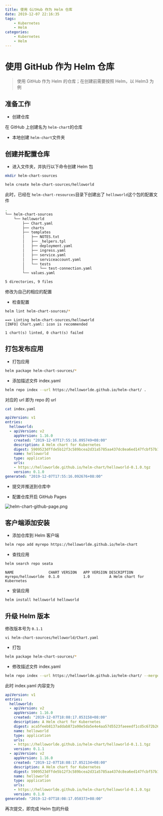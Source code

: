 ```yaml
---
title: 使用 GitHub 作为 Helm 仓库
date: 2019-12-07 22:16:35
tags:
    - Kubernetes
    - Helm
categories: 
    - Kubernetes
    - Helm
---
```


# 使用 GitHub 作为 Helm 仓库

> 使用 GitHub 作为 Helm 的仓库；在创建前需要按照 Helm，以 Helm3 为例


## 准备工作

- 创建仓库 

在 GitHub 上创建名为 `helm-chart`的仓库

- 本地创建 `helm-chart`文件夹

## 创建并配置仓库

- 进入文件夹，并执行以下命令创建 Helm 包

```bash
mkdir helm-chart-sources

helm create helm-chart-sources/helloworld
```

此时，已经在 `helm-chart-resources`目录下创建出了 `helloworld`这个包的配置文件

```bash
.
└── helm-chart-sources
    └── helloworld
        ├── Chart.yaml
        ├── charts
        ├── templates
        │   ├── NOTES.txt
        │   ├── _helpers.tpl
        │   ├── deployment.yaml
        │   ├── ingress.yaml
        │   ├── service.yaml
        │   ├── serviceaccount.yaml
        │   └── tests
        │       └── test-connection.yaml
        └── values.yaml

5 directories, 9 files
```

修改为自己的相应的配置

- 检查配置

```bash
helm lint helm-chart-sources/*
```

```
==> Linting helm-chart-sources/helloworld
[INFO] Chart.yaml: icon is recommended

1 chart(s) linted, 0 chart(s) failed
```

## 打包发布应用

- 打包应用
 
```bash
helm package helm-chart-sources/*
```

- 添加描述文件 index.yaml

```bash
helm repo index --url https://helloworlde.github.io/helm-chart/ .
```

对应的 url 即为 repo 的 url

```bash
cat index.yaml
```

```yaml
apiVersion: v1
entries:
  helloworld:
  - apiVersion: v2
    appVersion: 1.16.0
    created: "2019-12-07T17:55:16.095749+08:00"
    description: A Helm chart for Kubernetes
    digest: 5909523dffde5b12f3c589bcea2d31a5785aa437dc8ea6ed147fcbf57b13a671
    name: helloworld
    type: application
    urls:
    - https://helloworlde.github.io/helm-chart/helloworld-0.1.0.tgz
    version: 0.1.0
generated: "2019-12-07T17:55:16.092676+08:00"
```

- 提交并推送到仓库中

- 配置仓库开启 GitHub Pages

![helm-chart-github-page.png](https://img.hellowood.dev/picture/helm-chart-github-page.png)

## 客户端添加安装

- 添加仓库到 Helm 客户端

```bash
helm repo add myrepo https://helloworlde.github.io/helm-chart
```

- 查找应用

```bash
helm search repo seata
```

```
NAME              	CHART VERSION	APP VERSION	DESCRIPTION
myrepo/helloworlde	0.1.0        	1.0        	A Helm chart for Kubernetes
```

- 安装应用 

```
helm install helloworld helloworld
```

## 升级 Helm 版本 

修改版本号为 `0.1.1`

```
vi helm-chart-sources/helloworld/Chart.yaml
```

- 打包

```bash
helm package helm-chart-sources/*
```

- 修改描述文件 index.yaml

```bash
helm repo index --url https://helloworlde.github.io/helm-chart/ --merge index.yaml .
```

此时 index.yaml 内容变为 

```yaml
apiVersion: v1
entries:
  helloworld:
  - apiVersion: v2
    appVersion: 1.16.0
    created: "2019-12-07T18:08:17.053158+08:00"
    description: A Helm chart for Kubernetes
    digest: aca5feeb8137addab872a98e5da5e4e4aa57d5523faeeedf1cd5c672b26c1274
    name: helloworld
    type: application
    urls:
    - https://helloworlde.github.io/helm-chart/helloworld-0.1.1.tgz
    version: 0.1.1
  - apiVersion: v2
    appVersion: 1.16.0
    created: "2019-12-07T18:08:17.052134+08:00"
    description: A Helm chart for Kubernetes
    digest: 5909523dffde5b12f3c589bcea2d31a5785aa437dc8ea6ed147fcbf57b13a671
    name: helloworld
    type: application
    urls:
    - https://helloworlde.github.io/helm-chart/helloworld-0.1.0.tgz
    version: 0.1.0
generated: "2019-12-07T18:08:17.050373+08:00"
```

再次提交，即完成 Helm 包的升级